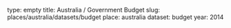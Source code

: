 type: empty
title: Australia / Government Budget
slug: places/australia/datasets/budget
place: australia
dataset: budget
year: 2014
